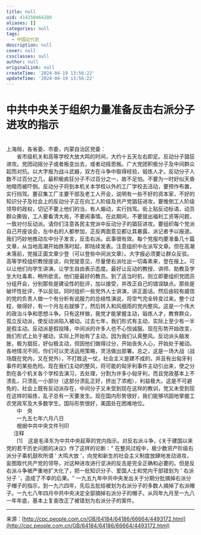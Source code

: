 ```yaml
---
title: null
uid: 414250464288
aliases: []
categories: null
tags:
  - 中国近代史
description: null
cover: null
cssclasses: null
author: null
originalLink: null
createTime: '2024-04-19 13:56:22'
updateTime: '2024-04-19 13:56:22'
---
```


# 中共中央关于组织力量准备反击右派分子进攻的指示

<br>上海局，各省委、市委，内蒙自治区党委：<br>　　省市级机关和高等学校大放大鸣的时间，大约十五天左右即足。反动分子猖狂进攻。党团动摇分子或者叛变出去，或者动摇思叛。广大党团积极分子及中间群众起而对抗。以大字报为战斗武器，双方在斗争中取得经验，锻炼人才。反动分子人数不过百分之几，最积极疯狂分子不过百分之一，故不足怕。不要为一时好似天昏地暗而被吓倒。反动分子将到本机关本学校以外的工厂学校去活动，要预作布置，实行挡驾。要召集工厂主要干部及老工人开会，说明有一些不好的资本家，不好的知识分子及社会上的反动分子正在向工人阶级及共产党猖狂进攻，要推倒工人阶级领导的政权，切记不要上他们的当，有人煽动，实行挡驾。街上贴反动标语，动员群众撕毁，工人要看清大局，不要闹事情。在此期间，不要提出福利工资等问题，一致对付反动派。请你们注意各民主党派中反动分子的猖狂进攻。要组织每个党派自己开座谈会，左中右的人都参加，正反两面意见都让其暴露，派记者予以报道。我们巧妙地推动左中分子发言，反击右派。此事很有效。每个党报均要准备几十篇文章，从当地高潮开始跌落时起，即陆续发表。注意组织中左派写文章。但在高潮未落前，党报正面文章少登（可以登些中间派文章）。大字报必须要让群众反驳。高等学校组织教授座谈，向党提意见，尽量使右派吐出一切毒素来，登在报上。可以让他们向学生讲演，让学生自由表示态度。最好让反动的教授、讲师、助教及学生大吐毒素，畅所欲言。他们是最好的教员。到了适当时机，则立即要组织党团员分组开会，分别那些是建设性的批评，加以接受，并改正自己的错误缺点。那些是破坏性批评，予以反驳。同时组织一些党外人士讲演，讲正面话。然后由较有威信的党的负责人做一个有分析有说服力的总结性演说，将空气完全转变过来。整个过程，做得好，有一个月左右就够了，然后转入和风细雨的党内整风。这是一个伟大的政治斗争和思想斗争。只有这样做，我党才能掌握主动，锻炼人才，教育群众，孤立反动派，使反动派陷入被动。过去七年，我们形式有主动，实际上至少有一半是假主动。反动派是假投降，中间派的许多人也不心悦诚服。现在形势开始改变，我们形式上处于被动，实际上开始有了主动，因为我们认真整风。反动派头脑发胀，极为猖狂，好似极主动，但因他们做得过分，开始丧失人心，开始处于被动。各地情况不同，你们可以灵活运用策略，灵活做出部署。总之，这是一场大战（战场既在党内，又在党外），不打胜这一仗，社会主义是建不成的，并且有出匈牙利事件的某些危险。现在我们主动的整风，将可能的匈牙利事件主动引出来，使之分割在各个机关各个学校去演习，去处理，分割为许多小匈牙利，而且党政基本上不溃乱，只溃乱一小部分（这部分溃乱正好，挤出了浓疱），利益极大。这是不可避免的，社会上既有反动派存在，中间分子又未受到现在这样的教训，党又未受到现在这样的锻炼，乱子总有一天要发生。现在国内形势很好，我们能够巩固地掌握工农党政军及大多数学生。国际形势很好，美国处在困难地位。<br>　　中　央<br>　　一九五七年六月八日<br>　　根据中共中央文件刊印<br>&nbsp;&nbsp;&nbsp;&nbsp; 注释<br>　　[1]　这是毛泽东为中共中央起草的党内指示。对反右派斗争，《关于建国以来党的若干历史问题的决议》作了这样的论断：" 在整风过程中，极少数资产阶级右派分子乘机鼓吹所谓 ' 大鸣大放 '，向党和新生的社会主义制度放肆地发动进攻，妄图取代共产党的领导，对这种进攻进行坚决的反击是完全正确和必要的。但是反右派斗争被严重地扩大化了，把一批知识分子、爱国人士和党内干部错划为 ' 右派分子 '，造成了不幸的后果。" 一九五九年中共中央发出关于分期分批摘掉右派分子帽子的指示，到一九六四年，先后五批给被划为右派分子的多数人摘掉了右派帽子。一九七八年四月中共中央决定全部摘掉右派分子的帽子。从同年九月至一九八一年年底，基本上复查改正了被错划为右派分子的案件。

***

来源：[http://cpc.people.com.cn/GB/64184/64186/66664/4493172.html](http://cpc.people.com.cn/GB/64184/64186/66664/4493172.html)

